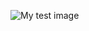 ![My test image](https://www.riverbendadvisors.com/blog/wp-content/uploads/2016/01/Riverbend-R-100-trans.png)
